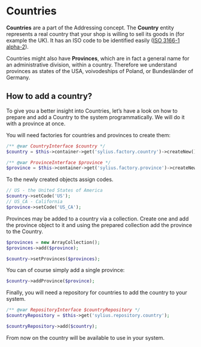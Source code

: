 # Countries

**Countries** are a part of the Addressing concept. The **Country** entity represents a real country that your shop is willing to sell its goods in (for example the UK). It has an ISO code to be identified easily ([ISO 3166-1 alpha-2](https://www.iso.org/iso/country_codes)).

Countries might also have **Provinces**, which are in fact a general name for an administrative division, within a country. Therefore we understand provinces as states of the USA, voivodeships of Poland, or Bundesländer of Germany.

## How to add a country?

To give you a better insight into Countries, let’s have a look on how to prepare and add a Country to the system programmatically. We will do it with a province at once.

You will need factories for countries and provinces to create them:

```php
/** @var CountryInterface $country */
$country = $this->container->get('sylius.factory.country')->createNew();

/** @var ProvinceInterface $province */
$province = $this->container->get('sylius.factory.province')->createNew();
```

To the newly created objects assign codes.

```php
// US - the United States of America
$country->setCode('US');
// US_CA - California
$province->setCode('US_CA');
```

Provinces may be added to a country via a collection. Create one and add the province object to it and using the prepared collection add the province to the Country.

```php
$provinces = new ArrayCollection();
$provinces->add($province);

$country->setProvinces($provinces);
```

You can of course simply add a single province:

```php
$country->addProvince($province);
```

Finally, you will need a repository for countries to add the country to your system.

```php
/** @var RepositoryInterface $countryRepository */
$countryRepository = $this->get('sylius.repository.country');

$countryRepository->add($country);
```

From now on the country will be available to use in your system.
